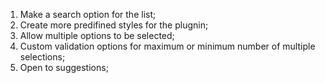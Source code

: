 <!---Todo list for selectIT.js-->

1. Make a search option for the list;
2. Create more predifined styles for the plugnin;
3. Allow multiple options to be selected;
4. Custom validation options for maximum or minimum number of multiple selections;
5. Open to suggestions;